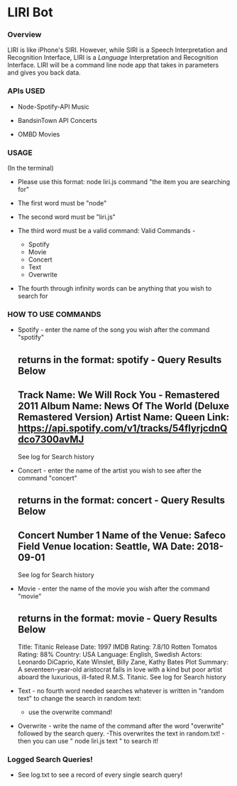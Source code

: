 # LIRI Bot

### Overview

LIRI is like iPhone's SIRI. However, while SIRI is a Speech Interpretation and Recognition Interface, LIRI is a _Language_ Interpretation and Recognition Interface. LIRI will be a command line node app that takes in parameters and gives you back data.

### APIs USED

* Node-Spotify-API
    Music

* BandsinTown API
    Concerts

* OMBD
    Movies

### USAGE
(In the terminal)
* Please use this format:
    node liri.js command "the item you are searching for"

* The first word must be "node"

* The second word must be "liri.js"

* The third word must be a valid command:
Valid Commands - 
    * Spotify
    * Movie
    * Concert
    * Text
    * Overwrite

* The fourth through infinity words can be anything that you wish to search for


### HOW TO USE COMMANDS
* Spotify - 
    enter the name of the song you wish after the command "spotify"

    returns in the format:
    spotify - Query Results Below
    ---------------------------------------------
    Track Name: We Will Rock You - Remastered 2011
    Album Name: News Of The World (Deluxe Remastered Version)
    Artist Name: Queen
    Link: https://api.spotify.com/v1/tracks/54flyrjcdnQdco7300avMJ
    ---------------------------------------------
    See log for Search history

* Concert -
    enter the name of the artist you wish to see after the command "concert"

    returns in the format: 
    concert - Query Results Below
    ---------------------------------------------
    Concert Number 1
    Name of the Venue: Safeco Field
    Venue location: Seattle, WA
    Date: 2018-09-01
    ---------------------------------------------
    See log for Search history

* Movie - 
    enter the name of the movie you wish after the command "movie"

    returns in the format:
    movie - Query Results Below
    ---------------------------------------------
    Title: Titanic
    Release Date: 1997
    IMDB Rating: 7.8/10
    Rotten Tomatos Rating: 88%
    Country: USA
    Language: English, Swedish
    Actors: Leonardo DiCaprio, Kate Winslet, Billy Zane, Kathy Bates
    Plot Summary: A seventeen-year-old aristocrat falls in love with a kind but poor artist aboard the luxurious, ill-fated R.M.S. Titanic.
    See log for Search history

* Text - 
    no fourth word needed
    searches whatever is written in "random text"
    to change the search in random text:
    * use the overwrite command!

* Overwrite - 
    write the name of the command after the word "overwrite" followed by the search query.
    -This overwrites the text in random.txt!
    -then you can use " node liri.js text " to search it!

### Logged Search Queries!

* See log.txt to see a record of every single search query!


